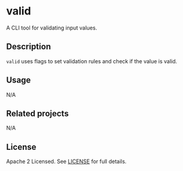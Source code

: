 # valid

A CLI tool for validating input values.

## Description

`valid` uses flags to set validation rules and check if the value is valid.

## Usage

N/A

## Related projects

N/A

## License

Apache 2 Licensed. See [LICENSE](LICENSE) for full details.
